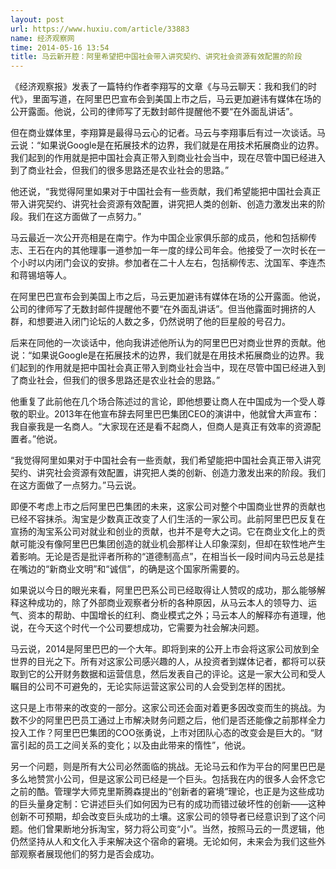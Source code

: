 ```yaml
---
layout: post
url: https://www.huxiu.com/article/33883
name: 经济观察网
time: 2014-05-16 13:54
title: 马云新开腔：阿里希望把中国社会带入讲究契约、讲究社会资源有效配置的阶段
---
```

《经济观察报》发表了一篇特约作者李翔写的文章《与马云聊天：我和我们的时代》，里面写道，在阿里巴巴宣布会到美国上市之后，马云更加避讳有媒体在场的公开露面。他说，公司的律师写了无数封邮件提醒他不要“在外面乱讲话”。

但在商业媒体里，李翔算是最得马云心的记者。马云与李翔事后有过一次谈话。马云说：“如果说Google是在拓展技术的边界，我们就是在用技术拓展商业的边界。我们起到的作用就是把中国社会真正带入到商业社会当中，现在尽管中国已经进入到了商业社会，但我们的很多思路还是农业社会的思路。”

他还说，“我觉得阿里如果对于中国社会有一些贡献，我们希望能把中国社会真正带入讲究契约、讲究社会资源有效配置，讲究把人类的创新、创造力激发出来的阶段。我们在这方面做了一点努力。”

马云最近一次公开亮相是在南宁。作为中国企业家俱乐部的成员，他和包括柳传志、王石在内的其他理事一道参加一年一度的绿公司年会。他接受了一次时长在一个小时以内闭门会议的安排。参加者在二十人左右，包括柳传志、沈国军、李连杰和蒋锡培等人。

在阿里巴巴宣布会到美国上市之后，马云更加避讳有媒体在场的公开露面。他说，公司的律师写了无数封邮件提醒他不要“在外面乱讲话”。但当他露面时拥挤的人群，和想要进入闭门论坛的人数之多，仍然说明了他的巨星般的号召力。

后来在同他的一次谈话中，他向我讲述他所认为的阿里巴巴对商业世界的贡献。他说：“如果说Google是在拓展技术的边界，我们就是在用技术拓展商业的边界。我们起到的作用就是把中国社会真正带入到商业社会当中，现在尽管中国已经进入到了商业社会，但我们的很多思路还是农业社会的思路。”

他重复了此前他在几个场合陈述过的言论，即他想要让商人在中国成为一个受人尊敬的职业。2013年在他宣布辞去阿里巴巴集团CEO的演讲中，他就曾大声宣布：我自豪我是一名商人。“大家现在还是看不起商人，但商人是真正有效率的资源配置者。”他说。

“我觉得阿里如果对于中国社会有一些贡献，我们希望能把中国社会真正带入讲究契约、讲究社会资源有效配置，讲究把人类的创新、创造力激发出来的阶段。我们在这方面做了一点努力。”马云说。

即便不考虑上市之后阿里巴巴集团的未来，这家公司对整个中国商业世界的贡献也已经不容抹杀。淘宝是少数真正改变了人们生活的一家公司。此前阿里巴巴反复在宣扬的淘宝系公司对就业和创业的贡献，也并不是夸大之词。它在商业文化上的贡献可能没有像阿里巴巴集团创造的就业机会那样让人印象深刻，但却在软性地产生着影响。无论是否是批评者所称的“道德制高点”，在相当长一段时间内马云总是挂在嘴边的“新商业文明”和“诚信”，的确是这个国家所需要的。

如果说以今日的眼光来看，阿里巴巴系公司已经取得让人赞叹的成功，那么能够解释这种成功的，除了外部商业观察者分析的各种原因，从马云本人的领导力、运气、资本的帮助、中国增长的红利、商业模式之外；马云本人的解释亦有道理，他说，在今天这个时代一个公司要想成功，它需要为社会解决问题。

马云说，2014是阿里巴巴的一个大年。即将到来的公开上市会将这家公司放到全世界的目光之下。所有对这家公司感兴趣的人，从投资者到媒体记者，都将可以获取到它的公开财务数据和运营信息，然后发表自己的评论。这是一家大公司和受人瞩目的公司不可避免的，无论实际运营这家公司的人会受到怎样的困扰。

这只是上市带来的改变的一部分。这家公司还会面对着更多因改变而生的挑战。为数不少的阿里巴巴员工通过上市解决财务问题之后，他们是否还能像之前那样全力投入工作？阿里巴巴集团的COO张勇说，上市对团队心态的改变会是巨大的。“财富引起的员工之间关系的变化；以及由此带来的惰性”，他说。

另一个问题，则是所有大公司必然面临的挑战。无论马云和作为平台的阿里巴巴是多么地赞赏小公司，但是这家公司已经是一个巨头。包括我在内的很多人会怀念它之前的酷。管理学大师克里斯腾森提出的“创新者的窘境”理论，也正是为这些成功的巨头量身定制：它讲述巨头们如何因为已有的成功而错过破坏性的创新——这种创新不可预期，却会改变巨头成功的土壤。这家公司的领导者已经意识到了这个问题。他们曾果断地分拆淘宝，努力将公司变“小”。当然，按照马云的一贯逻辑，他仍然坚持从人和文化入手来解决这个宿命的窘境。无论如何，未来会为我们这些外部观察者展现他们的努力是否会成功。

